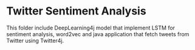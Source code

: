 # Twitter Sentiment Analysis
This folder include DeepLearning4j model that implement LSTM for sentiment analysis, word2vec and java application that fetch tweets from Twitter using Twitter4j.
